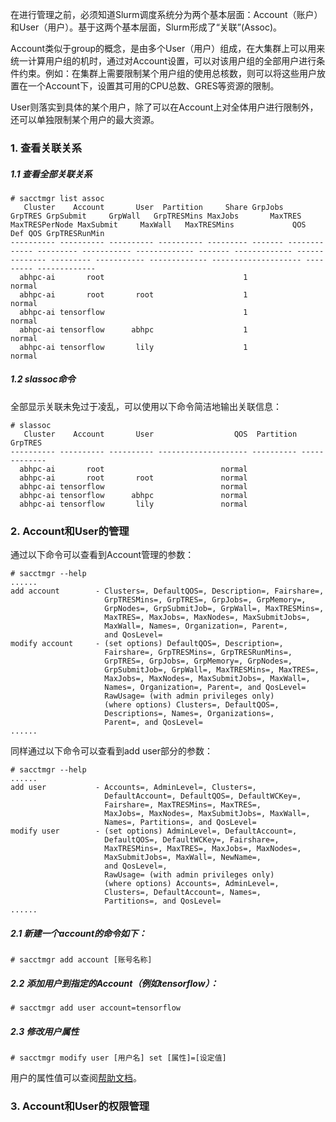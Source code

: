 在进行管理之前，必须知道Slurm调度系统分为两个基本层面：Account（账户）和User（用户）。基于这两个基本层面，Slurm形成了“关联”(Assoc)。

Account类似于group的概念，是由多个User（用户）组成，在大集群上可以用来统一计算用户组的机时，通过对Account设置，可以对该用户组的全部用户进行条件约束。例如：在集群上需要限制某个用户组的使用总核数，则可以将这些用户放置在一个Account下，设置其可用的CPU总数、GRES等资源的限制。

User则落实到具体的某个用户，除了可以在Account上对全体用户进行限制外，还可以单独限制某个用户的最大资源。

### 1. 查看关联关系

##### 1.1 查看全部关联关系

    # sacctmgr list assoc
       Cluster    Account       User  Partition     Share GrpJobs       GrpTRES GrpSubmit     GrpWall   GrpTRESMins MaxJobs       MaxTRES MaxTRESPerNode MaxSubmit     MaxWall   MaxTRESMins             QOS   Def QOS GrpTRESRunMin
    ---------- ---------- ---------- ---------- --------- ------- ------------- --------- ----------- ------------- ------- ------------- -------------- --------- ----------- ------------- -------------------- --------- -------------
      abhpc-ai       root                               1                                                                                                                                                  normal                         
      abhpc-ai       root       root                    1                                                                                                                                                  normal                         
      abhpc-ai tensorflow                               1                                                                                                                                                  normal                         
      abhpc-ai tensorflow      abhpc                    1                                                                                                                                                  normal                         
      abhpc-ai tensorflow       lily                    1                                                                                                                                                  normal                         

##### 1.2 slassoc命令

全部显示关联未免过于凌乱，可以使用以下命令简洁地输出关联信息：

    # slassoc
       Cluster    Account       User                  QOS  Partition       GrpTRES
    ---------- ---------- ---------- -------------------- ---------- -------------
      abhpc-ai       root                          normal                          
      abhpc-ai       root       root               normal                          
      abhpc-ai tensorflow                          normal                          
      abhpc-ai tensorflow      abhpc               normal                          
      abhpc-ai tensorflow       lily               normal

### 2. Account和User的管理

通过以下命令可以查看到Account管理的参数：

    # sacctmgr --help
    ......
    add account        - Clusters=, DefaultQOS=, Description=, Fairshare=,
                         GrpTRESMins=, GrpTRES=, GrpJobs=, GrpMemory=,   
                         GrpNodes=, GrpSubmitJob=, GrpWall=, MaxTRESMins=,
                         MaxTRES=, MaxJobs=, MaxNodes=, MaxSubmitJobs=,
                         MaxWall=, Names=, Organization=, Parent=,      
                         and QosLevel=                                  
    modify account     - (set options) DefaultQOS=, Description=,       
                         Fairshare=, GrpTRESMins=, GrpTRESRunMins=,       
                         GrpTRES=, GrpJobs=, GrpMemory=, GrpNodes=,     
                         GrpSubmitJob=, GrpWall=, MaxTRESMins=, MaxTRES=,
                         MaxJobs=, MaxNodes=, MaxSubmitJobs=, MaxWall=,
                         Names=, Organization=, Parent=, and QosLevel=  
                         RawUsage= (with admin privileges only)         
                         (where options) Clusters=, DefaultQOS=,        
                         Descriptions=, Names=, Organizations=,         
                         Parent=, and QosLevel=
    ......

同样通过以下命令可以查看到add user部分的参数：

    # sacctmgr --help
    ......
    add user           - Accounts=, AdminLevel=, Clusters=,             
                         DefaultAccount=, DefaultQOS=, DefaultWCKey=,   
                         Fairshare=, MaxTRESMins=, MaxTRES=,            
                         MaxJobs=, MaxNodes=, MaxSubmitJobs=, MaxWall=,
                         Names=, Partitions=, and QosLevel=             
    modify user        - (set options) AdminLevel=, DefaultAccount=,    
                         DefaultQOS=, DefaultWCKey=, Fairshare=,        
                         MaxTRESMins=, MaxTRES=, MaxJobs=, MaxNodes=,   
                         MaxSubmitJobs=, MaxWall=, NewName=,            
                         and QosLevel=,                                 
                         RawUsage= (with admin privileges only)         
                         (where options) Accounts=, AdminLevel=,        
                         Clusters=, DefaultAccount=, Names=,            
                         Partitions=, and QosLevel=
    ......

##### 2.1 新建一个account的命令如下：

    # sacctmgr add account [账号名称]

##### 2.2 添加用户到指定的Account（例如tensorflow）：

    # sacctmgr add user account=tensorflow

##### 2.3 修改用户属性

    # sacctmgr modify user [用户名] set [属性]=[设定值]

用户的属性值可以查阅[帮助文档](https://slurm.schedmd.com/sacctmgr.html)。

### 3. Account和User的权限管理
